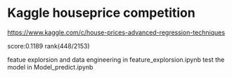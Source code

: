 # Kaggle houseprice competition
https://www.kaggle.com/c/house-prices-advanced-regression-techniques

score:0.1189
rank(448/2153)

featue explorsion and data engineering in feature_explorsion.ipynb
test the model in Model_predict.ipynb
